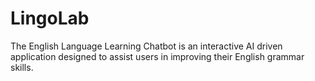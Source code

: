 # LingoLab
The English Language Learning Chatbot is an interactive AI driven application designed to assist users in improving their English grammar skills. 
